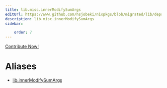 ```yaml
---
title: lib.misc.innerModifySumArgs
editUrl: https://www.github.com/hsjobeki/nixpkgs/blob/migrated/lib/deprecated.nix#L138C24
description: lib.misc.innerModifySumArgs
sidebar:

    order: 7
---
```


<a href="https://www.github.com/hsjobeki/nixpkgs/blob/migrated/lib/deprecated.nix#L138C24">Contribute Now!</a>


# Aliases

- [lib.innerModifySumArgs](/nix-doc-comments/reference/lib/lib-innermodifysumargs)


